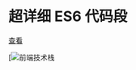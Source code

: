 # 超详细 ES6 代码段

[查看](https://www.jianshu.com/p/17b1a00fa3c3)

[![前端技术栈](https://github.com/1562841176/es6CodeFragment/blob/master/img/frontEndTechStack.png "百度logo")

